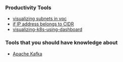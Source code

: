 ### Productivity Tools

- [visualizing subnets in vpc](task-001-visualizing-subnets-in-vpc)
- [if IP address belongs to CIDR](task-003-if-IP-belongs-to-CIDR)
- [visualizing-k8s-using-dashboard](task-002-visualizing-k8s-using-dashboard)


### Tools that you should have knowledge about

- [Apache Kafka](https://kafka.apache.org/documentation/)